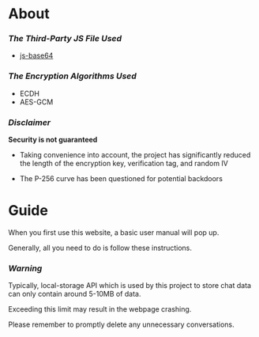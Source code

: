 # About

### _The Third-Party JS File Used_

- [js-base64](https://github.com/dankogai/js-base64)

### _The Encryption Algorithms Used_

- ECDH
- AES-GCM

### _Disclaimer_

__Security is not guaranteed__

- Taking convenience into account, the project has significantly reduced the length of the encryption key, verification tag, and random IV

- The P-256 curve has been questioned for potential backdoors

# Guide

When you first use this website, a basic user manual will pop up.

Generally, all you need to do is follow these instructions.

### _Warning_

Typically, local-storage API which is used by this project to store chat data can only contain around 5-10MB of data.

Exceeding this limit may result in the webpage crashing.

Please remember to promptly delete any unnecessary conversations.
